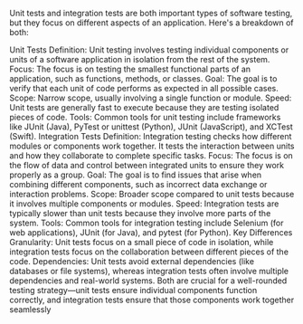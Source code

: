 Unit tests and integration tests are both important types of software testing, but they focus on different aspects of an application. Here's a breakdown of both:

Unit Tests
Definition: Unit testing involves testing individual components or units of a software application in isolation from the rest of the system.
Focus: The focus is on testing the smallest functional parts of an application, such as functions, methods, or classes.
Goal: The goal is to verify that each unit of code performs as expected in all possible cases.
Scope: Narrow scope, usually involving a single function or module.
Speed: Unit tests are generally fast to execute because they are testing isolated pieces of code.
Tools: Common tools for unit testing include frameworks like JUnit (Java), PyTest or unittest (Python), JUnit (JavaScript), and XCTest (Swift).
Integration Tests
Definition: Integration testing checks how different modules or components work together. It tests the interaction between units and how they collaborate to complete specific tasks.
Focus: The focus is on the flow of data and control between integrated units to ensure they work properly as a group.
Goal: The goal is to find issues that arise when combining different components, such as incorrect data exchange or interaction problems.
Scope: Broader scope compared to unit tests because it involves multiple components or modules.
Speed: Integration tests are typically slower than unit tests because they involve more parts of the system.
Tools: Common tools for integration testing include Selenium (for web applications), JUnit (for Java), and pytest (for Python).
Key Differences
Granularity: Unit tests focus on a small piece of code in isolation, while integration tests focus on the collaboration between different pieces of the code.
Dependencies: Unit tests avoid external dependencies (like databases or file systems), whereas integration tests often involve multiple dependencies and real-world systems.
Both are crucial for a well-rounded testing strategy—unit tests ensure individual components function correctly, and integration tests ensure that those components work together seamlessly
